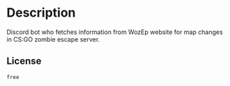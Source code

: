 # Description
Discord bot who fetches information from WozEp website for map changes in CS:GO zombie escape server.

## License

```
free
```
